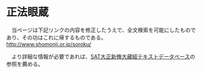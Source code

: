 # 正法眼蔵

　当ページは下記リンクの内容を修正したうえで、全文検索を可能にしたものであり、その功はこれに帰するものである。  
http://www.shomonji.or.jp/soroku/

　より詳細な情報が必要であれば、[SAT大正新脩大藏經テキストデータベース](https://21dzk.l.u-tokyo.ac.jp/SAT/)の参照を薦める。